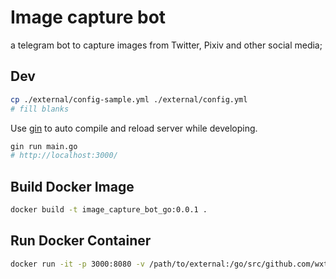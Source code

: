 # Image capture bot

a telegram bot to capture images from Twitter, Pixiv and other social media;

## Dev

```bash
cp ./external/config-sample.yml ./external/config.yml
# fill blanks
```

Use [gin](https://github.com/codegangsta/gin) to auto compile and reload server while developing.

```bash
gin run main.go
# http://localhost:3000/
```

## Build Docker Image

```bash
docker build -t image_capture_bot_go:0.0.1 .
```

## Run Docker Container

```bash
docker run -it -p 3000:8080 -v /path/to/external:/go/src/github.com/wxt2005/image_capture_bot_go/external image_capture_bot_go:0.0.1
```
